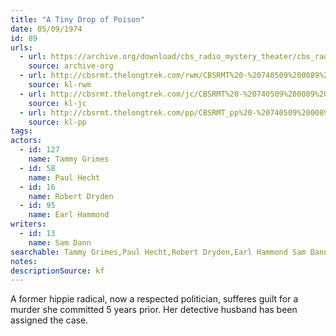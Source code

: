 ```yaml
---
title: "A Tiny Drop of Poison"
date: 05/09/1974
id: 89
urls: 
  - url: https://archive.org/download/cbs_radio_mystery_theater/cbs_radio_mystery_theater-0051-0100.zip/cbs_radio_mystery_theater-0051-0100%2Fcbsrmt_0089_a_tiny_drop_of_poison.mp3
    source: archive-org
  - url: http://cbsrmt.thelongtrek.com/rwm/CBSRMT%20-%20740509%200089%20A%20Tiny%20Drop%20of%20Poison_rwm.mp3
    source: kl-rwm
  - url: http://cbsrmt.thelongtrek.com/jc/CBSRMT%20-%20740509%200089%20Tiny%20Drop%20of%20Poison%20vbr%20kb_jc.mp3
    source: kl-jc
  - url: http://cbsrmt.thelongtrek.com/pp/CBSRMT_pp%20-%20740509%200089%20A%20Tiny%20Drop%20of%20Poison.mp3
    source: kl-pp
tags: 
actors:  
  - id: 127
    name: Tammy Grimes  
  - id: 58
    name: Paul Hecht  
  - id: 16
    name: Robert Dryden  
  - id: 95
    name: Earl Hammond
writers:  
  - id: 13
    name: Sam Dann
searchable: Tammy Grimes,Paul Hecht,Robert Dryden,Earl Hammond Sam Dann
notes: 
descriptionSource: kf
---
```

A former hippie radical, now a respected politician, sufferes guilt for a murder she committed 5 years prior. Her detective husband has been assigned the case.